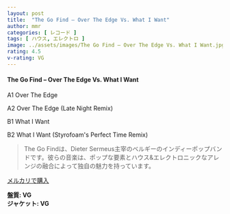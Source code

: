 ```yaml
---
layout: post
title:  "The Go Find – Over The Edge Vs. What I Want"
author: mmr
categories: [ レコード ]
tags: [ ハウス, エレクトロ ]
image: ../assets/images/The Go Find – Over The Edge Vs. What I Want.jpg
rating: 4.5
v-rating: VG
---
```


#### The Go Find – Over The Edge Vs. What I Want

A1  Over The Edge

A2  Over The Edge (Late Night Remix)

B1  What I Want

B2  What I Want (Styrofoam's Perfect Time Remix)

> The Go Findは、Dieter Sermeus主宰のベルギーのインディーポップバンドです。彼らの音楽は、ポップな要素とハウス&エレクトロニックなアレンジの融合によって独自の魅力を持っています。


[メルカリで購入](https://jp.mercari.com/item/m17995961723)


<div class="mt-4 mb-4 d-flex align-items-center">
<strong class="mr-1">盤質: VG</strong>
</div>
<div class="mt-4 mb-4 d-flex align-items-center">
<strong class="mr-1">ジャケット: VG</strong>
</div>